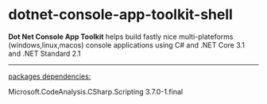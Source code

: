 # dotnet-console-app-toolkit-shell
<b>Dot Net Console App Toolkit</b> helps build fastly nice multi-plateforms (windows,linux,macos) console applications using C# and .NET Core 3.1 and .NET Standard 2.1
<hr/>

<u>packages dependencies:</u>

Microsoft.CodeAnalysis.CSharp.Scripting 3.7.0-1.final
